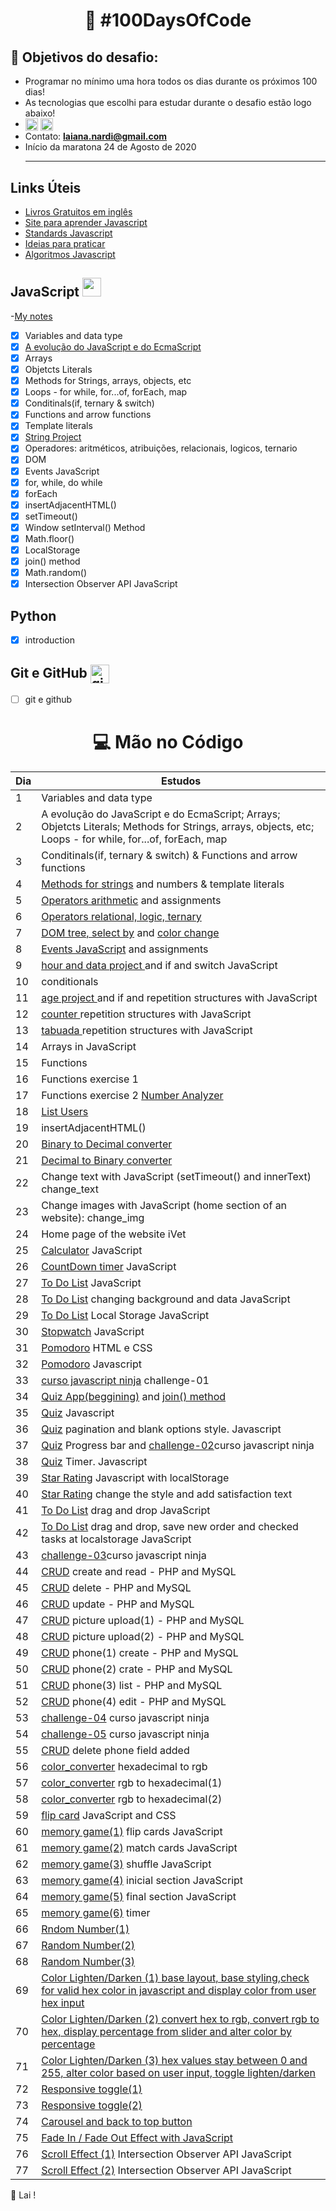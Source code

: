 
<h1 align="center">
   🚀 #100DaysOfCode
</h1>

## 🎯 Objetivos do desafio: 
- Programar no mínimo uma hora todos os dias durante os próximos 100 dias!
- As tecnologias que escolhi para estudar durante o desafio estão logo abaixo!
- <a href="https://www.instagram.com/_lai_13_/" target="_blank"><img align="center" src="https://cdn.jsdelivr.net/npm/simple-icons@3.0.1/icons/instagram.svg" alt="instagram Laiana" height="20" width="20" /></a> <a href="https://www.linkedin.com/in/laiana-santiago/" target="_blank"><img align="center" src="https://cdn.jsdelivr.net/npm/simple-icons@3.0.1/icons/linkedin.svg" alt="Linkedin Laiana Santiago" height="20" width="20" /></a> 
- Contato:  **laiana.nardi@gmail.com** <br>
- Início da maratona 24 de Agosto de 2020 <hr>

## Links Úteis

- [Livros Gratuitos em inglês](https://books.goalkicker.com/)
- [Site para aprender Javascript](https://javascript.info/)
- [Standards Javascript](https://standardjs.com/rules.html)
- [Ideias para praticar](https://github.com/florinpop17/app-ideas)
- [Algoritmos Javascript](https://github.com/trekhleb/javascript-algorithms)

## JavaScript <img src="https://github.com/laiananardi/100daysofcode/blob/master/img_readme/js.png"  height="30"/> 
-<a href="https://www.notion.so/Java-Script-057ddbd40c61438391845690c66ca5fc" target="_blank">My notes</a>
- [x] Variables and data type
- [x] <a href="https://www.notion.so/Curso-em-video-JavaScript-762c7cd4ca7c4e18b2563c1d48bf0d0e" target="_blank">A evolução do JavaScript e do EcmaScript</a>
- [x] Arrays
- [x] Objetcts Literals
- [x] Methods for Strings, arrays, objects, etc
- [x] Loops - for while, for...of, forEach, map
- [x] Conditinals(if, ternary & switch)
- [x] Functions and arrow functions
- [x] Template literals
- [x] <a href="https://stringproject.netlify.app/" target="_blank">String Project</a>
- [x] Operadores: aritméticos, atribuições, relacionais, logicos, ternario
- [x] DOM
- [x] Events JavaScript
- [x] for, while, do while
- [x] forEach
- [x] insertAdjacentHTML()
- [x] setTimeout()
- [x] Window setInterval() Method
- [x] Math.floor()
- [x] LocalStorage
- [x] join() method
- [x] Math.random()
- [x] Intersection Observer API JavaScript

## Python  
<!-- -<a href="https://www.notion.so/Java-Script-057ddbd40c61438391845690c66ca5fc" target="_blank">My notes</a> -->
- [x] introduction

<!-- ## React Native <img src="https://github.com/laiananardi/100daysofcode/blob/master/img_readme/reactnative.png" alt="React Native"  height="30"/> 

- [ ] react native -->

<!--## Node.Js <img src="https://github.com/laiananardi/100daysofcode/blob/master/img_readme/nodejs.png" alt="Node.Js"  height="30"/> 

**instalção**: https://nodejs.org/en/ <br>

**Documentação**: https://nodejs.org/dist/latest-v14.x/docs/api/ <br>

**Notion (Em desenvolvimento)**: https://www.notion.so/Nodejs-357a9f079d8141298f046fc1c97bb225

- [ ] Node.js
   - [ ] O que é?
   - [ ] Para que serve?
   - [ ] Vantagens?
   - [ ] Module System
      - [ ] Common JS (require/exports)
      - [ ] os
      - [ ] setInterval (global)
      - [ ] events
      - [ ] fs
      - [ ] path
      - [ ] http
      - [ ] url  -->
      
 ## Git e GitHub <img align="center" src="https://github.com/laiananardi/100daysofcode/blob/master/img_readme/github.webp" alt="git e github" height="30"/> 
 
- [ ] git e github



 <h1 align="center">
   💻  Mão no Código 
</h1> 

|Dia|Estudos|
| -------- | ----------------- |
| 1 | Variables and data type |  |  
| 2 | A evolução do JavaScript e do EcmaScript; Arrays; Objetcts Literals; Methods for Strings, arrays, objects, etc; Loops - for while, for...of, forEach, map |  |  
| 3 | Conditinals(if, ternary & switch) & Functions and arrow functions|  |  
| 4 | <a href="https://stringproject.netlify.app/" >Methods for strings</a> and numbers & template literals|  |  
| 5 | <a href="https://operatorsproject.netlify.app/" >Operators arithmetic</a> and  assignments|  |  
| 6 | <a href="https://www.notion.so/Curso-em-video-JavaScript-762c7cd4ca7c4e18b2563c1d48bf0d0e" >Operators relational, logic, ternary</a>|  |
| 7 | <a href="https://www.notion.so/Curso-em-video-JavaScript-762c7cd4ca7c4e18b2563c1d48bf0d0e" >DOM tree, select by</a> and <a href="https://changingcolor.netlify.app/"> color change </a>|  |
| 8 | <a href="https://developer.mozilla.org/en-US/docs/Web/Events" >Events JavaScript</a> and  assignments|  |  
| 9 | <a href="https://datehour.netlify.app/" >hour and data project </a> and if and switch JavaScript |  |  
| 10 | conditionals |  |
| 11 | <a href="https://identifyage.netlify.app/" >age project </a> and if and repetition structures with JavaScript |  |
| 12 | <a href="https://sequenciapa.netlify.app/" >counter </a> repetition structures with JavaScript |  |
| 13 | <a href="https://tabuadajs.netlify.app/" >tabuada </a>  repetition structures with JavaScript |  |
| 14 | Arrays in JavaScript |  |
| 15 | Functions |  |
| 16 | Functions exercise 1 |  |
| 17 | Functions exercise 2 <a href="https://numberanalyzerr.netlify.app/">Number Analyzer</a> |  |
| 18 |<a href="https://listusers.netlify.app/">List Users</a> |  |
| 19 |insertAdjacentHTML() |  |
| 20 | <a href="https://bintodecconverter.netlify.app/">Binary to Decimal converter</a> |  |
| 21 | <a href="https://bintodecconverter.netlify.app/">Decimal to Binary converter</a> |  |
| 22 | Change text with JavaScript (setTimeout() and innerText) change_text |  |
| 23 | Change images with JavaScript (home section of an website): change_img |  |
| 24 | Home page of the website iVet |  |
| 25 | <a href="https://calculatorlai.netlify.app/">Calculator</a> JavaScript  |
| 26 | <a href="https://countdowntimerjs.netlify.app/">CountDown timer</a> JavaScript  |
| 27 | <a href="https://to-do-listjs.netlify.app/">To Do List</a> JavaScript  |
| 28 | <a href="https://to-do-listjs.netlify.app/">To Do List</a> changing background and data JavaScript  |
| 29 | <a href="https://to-do-listjs.netlify.app/">To Do List</a> Local Storage JavaScript  |
| 30 | <a href="https://stopwatchjs.netlify.app/">Stopwatch</a> JavaScript  |
| 31 | <a href="https://github.com/laiananardi/100daysofcode/tree/master/projects/pomodoro">Pomodoro</a> HTML e CSS  |
| 32 | <a href="https://github.com/laiananardi/100daysofcode/tree/master/projects/pomodoro">Pomodoro</a> Javascript  |
| 33 | <a href="https://github.com/laiananardi/100daysofcode/tree/master/courses/curso-javascript-ninja/challenge-01">curso javascript ninja</a> challenge-01|
| 34 | <a href="https://github.com/laiananardi/100daysofcode/tree/master/projects/quiz">Quiz App(beggining)</a> and <a href="https://www.linkedin.com/feed/update/urn:li:activity:6715745184732237825/">join() method</a>|
| 35 | <a href="https://quizlai.netlify.app/">Quiz</a> Javascript  |
| 36 | <a href="https://quizlai.netlify.app/">Quiz</a> pagination and blank options style. Javascript  |
| 37 | <a href="https://quizlai.netlify.app/">Quiz</a> Progress bar and <a href="https://github.com/laiananardi/100daysofcode/tree/master/courses/curso-javascript-ninja/challenge-02">challenge-02</a>curso javascript ninja  |
| 38 | <a href="https://quizlai.netlify.app/">Quiz</a> Timer. Javascript  |
| 39 | <a href="https://codepen.io/laiananardi/pen/VwaJdYW">Star Rating</a> Javascript with localStorage  |
| 40 | <a href="https://codepen.io/laiananardi/pen/VwaJdYW">Star Rating</a> change the style and add satisfaction text  |
| 41 | <a href="https://to-do-listjs.netlify.app/">To Do List</a> drag and drop JavaScript  |
| 42 | <a href="https://to-do-listjs.netlify.app/">To Do List</a> drag and drop, save new order and checked tasks at localstorage JavaScript  |
| 43 | <a href="https://github.com/laiananardi/100daysofcode/tree/master/courses/curso-javascript-ninja/challenge-03">challenge-03</a>curso javascript ninja  |
| 44 | <a href="https://github.com/laiananardi/php_crud_mvc">CRUD</a> create and read - PHP and MySQL  |
| 45 | <a href="https://github.com/laiananardi/php_crud_mvc">CRUD</a> delete - PHP and MySQL  |
| 46 | <a href="https://github.com/laiananardi/php_crud_mvc">CRUD</a> update - PHP and MySQL  |
| 47 | <a href="https://github.com/laiananardi/php_crud_mvc">CRUD</a> picture upload(1) - PHP and MySQL  |
| 48 | <a href="https://github.com/laiananardi/php_crud_mvc">CRUD</a> picture upload(2) - PHP and MySQL  |
| 49 | <a href="https://github.com/laiananardi/php_crud_mvc">CRUD</a> phone(1) create - PHP and MySQL  |
| 50 | <a href="https://github.com/laiananardi/php_crud_mvc">CRUD</a> phone(2) crate - PHP and MySQL  |
| 51 | <a href="https://github.com/laiananardi/php_crud_mvc">CRUD</a> phone(3)  list - PHP and MySQL  |
| 52 | <a href="https://github.com/laiananardi/php_crud_mvc">CRUD</a> phone(4)  edit - PHP and MySQL  |
| 53 | <a href="https://github.com/laiananardi/100daysofcode/tree/master/courses/curso-javascript-ninja/challenge-04">challenge-04</a> curso javascript ninja |
| 54 | <a href="https://github.com/laiananardi/100daysofcode/tree/master/courses/curso-javascript-ninja/challenge-05">challenge-05</a> curso javascript ninja |
| 55 | <a href="https://github.com/laiananardi/php_crud_mvc">CRUD</a> delete phone field added |
| 56 | <a href="https://colorconverter.netlify.app/">color_converter</a> hexadecimal to rgb |
| 57 | <a href="https://colorconverter.netlify.app/">color_converter</a> rgb to hexadecimal(1) |
| 58 | <a href="https://colorconverter.netlify.app/">color_converter</a> rgb to hexadecimal(2)|
| 59 | <a href="https://flipcardjs.netlify.app/">flip card</a> JavaScript and CSS|
| 60 | <a href="https://memorygamelai.netlify.app/">memory game(1)</a> flip cards JavaScript |
| 61 | <a href="https://memorygamelai.netlify.app/">memory game(2)</a> match cards JavaScript |
| 62 | <a href="https://memorygamelai.netlify.app/">memory game(3)</a> shuffle JavaScript |
| 63 | <a href="https://memorygamelai.netlify.app/">memory game(4)</a> inicial section JavaScript |
| 64 | <a href="https://memorygamelai.netlify.app/">memory game(5)</a> final section JavaScript |
| 65 | <a href="https://memorygamelai.netlify.app/">memory game(6)</a> timer |
| 66 | <a href="https://randomnumberlai.netlify.app/">Rndom Number(1)</a>|
| 67 | <a href="https://randomnumberlai.netlify.app/">Random Number(2)</a>|
| 68 | <a href="https://randomnumberlai.netlify.app/">Random Number(3)</a>|
| 69 | <a href="https://color-lighten-darken.netlify.app/">Color Lighten/Darken (1) base layout, base styling,check for valid hex color in javascript and display color from user hex input</a>|
| 70 | <a href="https://color-lighten-darken.netlify.app/">Color Lighten/Darken (2) convert hex to rgb, convert rgb to hex, display percentage from slider and alter color by percentage</a> |
| 71 | <a href="https://color-lighten-darken.netlify.app/">Color Lighten/Darken (3) hex values stay between 0 and 255, alter color based on user input, toggle lighten/darken</a> |
| 72 | <a href="https://codepen.io/laiananardi/pen/abZaVJx">Responsive toggle(1)</a>|
| 73 | <a href="https://codepen.io/laiananardi/pen/abZaVJx"> Responsive toggle(2)</a>|
| 74 | <a href="https://codepen.io/laiananardi/pen/oNLPmVm">Carousel and back to top button</a>|
| 75 | <a href="https://codepen.io/laiananardi/pen/mdEzrBq?editors=1100">Fade In / Fade Out Effect with JavaScript</a>|
| 76 | <a href="https://codepen.io/laiananardi/pen/pobQPQy">Scroll Effect (1)</a> Intersection Observer API JavaScript|
| 77 | <a href="https://codepen.io/laiananardi/pen/pobQPQy">Scroll Effect (2)</a> Intersection Observer API JavaScript|

 💜 Lai !

